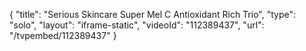 {
    "title": "Serious Skincare Super Mel C Antioxidant Rich Trio",
    "type": "solo",
    "layout": "iframe-static",
    "videoId": "112389437",
    "url": "\/tvpembed\/112389437"
}